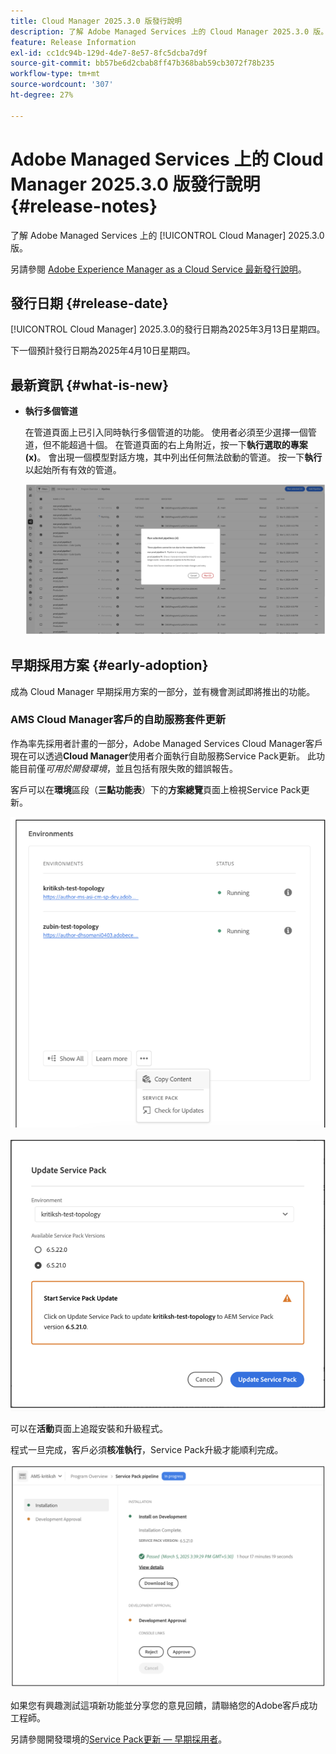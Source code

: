 ```yaml
---
title: Cloud Manager 2025.3.0 版發行說明
description: 了解 Adobe Managed Services 上的 Cloud Manager 2025.3.0 版。
feature: Release Information
exl-id: cc1dc94b-129d-4de7-8e57-8fc5dcba7d9f
source-git-commit: bb57be6d2cbab8ff47b368bab59cb3072f78b235
workflow-type: tm+mt
source-wordcount: '307'
ht-degree: 27%

---
```


# Adobe Managed Services 上的 Cloud Manager 2025.3.0 版發行說明 {#release-notes}

<!-- RELEASE WIKI  https://wiki.corp.adobe.com/display/DMSArchitecture/Cloud+Manager+2025.02.0+Release -->

了解 Adobe Managed Services 上的 [!UICONTROL Cloud Manager] 2025.3.0 版。

另請參閱 [Adobe Experience Manager as a Cloud Service 最新發行說明](https://experienceleague.adobe.com/zh-hant/docs/experience-manager-cloud-service/content/release-notes/home)。

## 發行日期 {#release-date}

[!UICONTROL Cloud Manager] 2025.3.0的發行日期為2025年3月13日星期四。

下一個預計發行日期為2025年4月10日星期四。

## 最新資訊 {#what-is-new}

* **執行多個管道**

  在管道頁面上已引入同時執行多個管道的功能。 使用者必須至少選擇一個管道，但不能超過十個。 在管道頁面的右上角附近，按一下&#x200B;**執行選取的專案(x)**。 會出現一個模型對話方塊，其中列出任何無法啟動的管道。 按一下&#x200B;**執行**&#x200B;以起始所有有效的管道。

  ![執行選取的管道對話方塊](/help/release-notes/assets/run-selected-pipelines.png)



## 早期採用方案 {#early-adoption}

成為 Cloud Manager 早期採用方案的一部分，並有機會測試即將推出的功能。

### AMS Cloud Manager客戶的自助服務套件更新

作為率先採用者計畫的一部分，Adobe Managed Services Cloud Manager客戶現在可以透過&#x200B;**Cloud Manager**&#x200B;使用者介面執行自助服務Service Pack更新。 此功能目前僅&#x200B;*可用於開發環境*，並且包括有限失敗的錯誤報告。

客戶可以在&#x200B;**環境**&#x200B;區段（**三點功能表**）下的&#x200B;**方案總覽**&#x200B;頁面上檢視Service Pack更新。

![檢查更新功能表選項](/help/release-notes/assets/check-for-updates-1.png)

![更新Service Pack對話方塊](/help/release-notes/assets/check-for-updates-2.png)

可以在&#x200B;**活動**&#x200B;頁面上追蹤安裝和升級程式。

程式一旦完成，客戶必須&#x200B;**核准執行**，Service Pack升級才能順利完成。

![核准服務頁面更新](/help/release-notes/assets/check-for-updates-3.png)

如果您有興趣測試這項新功能並分享您的意見回饋，請聯絡您的Adobe客戶成功工程師。

另請參閱開發環境的[Service Pack更新 — 早期採用者](/help/using/service-packs-environments.md)。



<!-- ## Bug fixes {#bug-fixes}

* A

Known Issues {#known-issues}

* A -->
